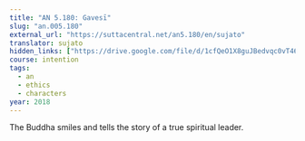 ```yaml
---
title: "AN 5.180: Gavesī"
slug: "an.005.180"
external_url: "https://suttacentral.net/an5.180/en/sujato"
translator: sujato
hidden_links: ["https://drive.google.com/file/d/1cfQeO1X8guJBedvqc0vT46FwNetatHs-"]
course: intention
tags:
  - an
  - ethics
  - characters
year: 2018
---
```


The Buddha smiles and tells the story of a true spiritual leader.
